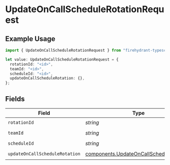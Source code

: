 # UpdateOnCallScheduleRotationRequest

## Example Usage

```typescript
import { UpdateOnCallScheduleRotationRequest } from "firehydrant-typescript-sdk/models/operations";

let value: UpdateOnCallScheduleRotationRequest = {
  rotationId: "<id>",
  teamId: "<id>",
  scheduleId: "<id>",
  updateOnCallScheduleRotation: {},
};
```

## Fields

| Field                                                                                              | Type                                                                                               | Required                                                                                           | Description                                                                                        |
| -------------------------------------------------------------------------------------------------- | -------------------------------------------------------------------------------------------------- | -------------------------------------------------------------------------------------------------- | -------------------------------------------------------------------------------------------------- |
| `rotationId`                                                                                       | *string*                                                                                           | :heavy_check_mark:                                                                                 | N/A                                                                                                |
| `teamId`                                                                                           | *string*                                                                                           | :heavy_check_mark:                                                                                 | N/A                                                                                                |
| `scheduleId`                                                                                       | *string*                                                                                           | :heavy_check_mark:                                                                                 | N/A                                                                                                |
| `updateOnCallScheduleRotation`                                                                     | [components.UpdateOnCallScheduleRotation](../../models/components/updateoncallschedulerotation.md) | :heavy_check_mark:                                                                                 | N/A                                                                                                |
